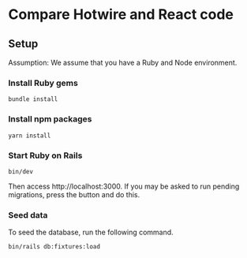 #  Compare Hotwire and React code

## Setup

Assumption: We assume that you have a Ruby and Node environment. 

### Install Ruby gems

```shell
bundle install
```

### Install npm packages

```shell
yarn install
```

### Start Ruby on Rails

```shell
bin/dev
```

Then access http://localhost:3000.
If you may be asked to run pending migrations, press the button and do this. 

### Seed data

To seed the database, run the following command.

```shell
bin/rails db:fixtures:load
```
